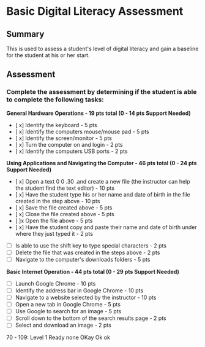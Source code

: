 # Basic Digital Literacy Assessment 
 
## Summary

This is used to assess a student's level of digital literacy and gain a baseline for the student at his or her start.

## Assessment

### Complete the assessment by determining if the student is able to complete the following tasks: 

**General Hardware Operations - 19 pts total (0 - 14 pts Support Needed)**
- [ x] Identify the keyboard - 5 pts
- [ x] Identify the computers mouse/mouse pad - 5 pts
- [ x] Identify the screen/monitor - 5 pts
- [ x] Turn the computer on and login - 2 pts
- [ x] Identify the computers USB ports - 2 pts

**Using Applications and Navigating the Computer - 46 pts total (0 - 24 pts Support Needed)**
- [ x] Open a text 0
0
.30
.and create a new file (the instructor can help the student find the text editor) - 10 pts
- [ x] Have the student type his or her name and date of birth in the file created in the step above - 10 pts
- [ x] Save the file created above - 5 pts
- [ x] Close the file created above - 5 pts
- [ ]x Open the file above - 5 pts
- [ x] Have the student copy and paste their name and date of birth under where they just typed it - 2 pts 
- [ ] Is able to use the shift key to type special characters - 2 pts
- [ ] Delete the file that was created in the steps above - 2 pts
- [ ] Navigate to the computer's downloads folders - 5 pts

**Basic Internet Operation - 44 pts total (0 - 29 pts Support Needed)**
- [ ] Launch Google Chrome - 10 pts
- [ ] Identify the address bar in Google Chrome - 10 pts
- [ ] Navigate to a website selected by the instructor - 10 pts
- [ ] Open a new tab in Google Chrome - 5 pts
- [ ] Use Google to search for an image - 5 pts
- [ ] Scroll down to the bottom of the search results page - 2 pts
- [ ] Select and download an image - 2 pts

70 - 109: Level 1 Ready
none                                        OKay                                          Ok     ok                         
